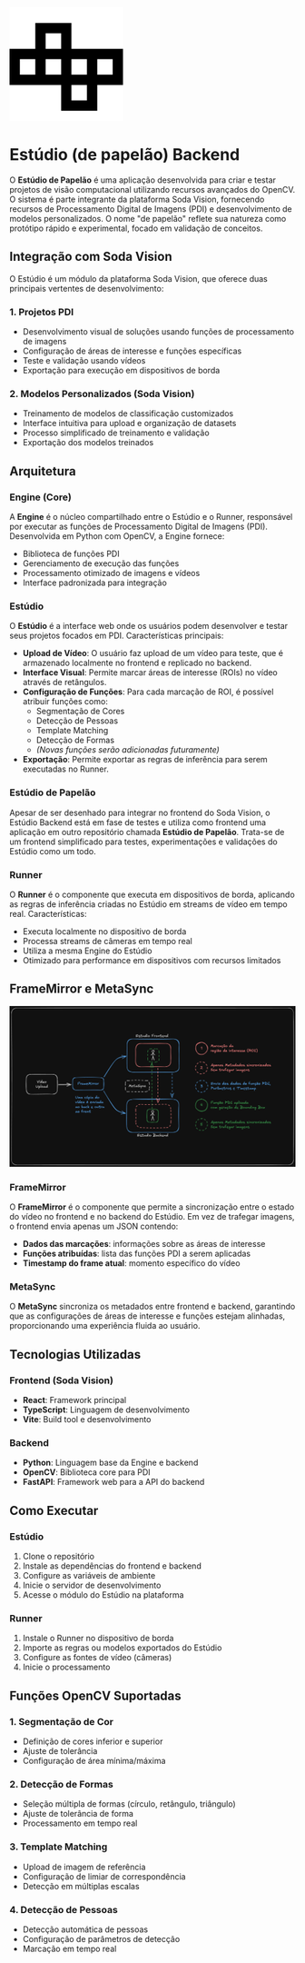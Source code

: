 <img src="./readme/cardboard-unfolded.svg" alt="Estúdio de Papelão" style="width: 200px" />

# Estúdio (de papelão) Backend

O **Estúdio de Papelão** é uma aplicação desenvolvida para criar e testar projetos de visão computacional utilizando recursos avançados do OpenCV. O sistema é parte integrante da plataforma Soda Vision, fornecendo recursos de Processamento Digital de Imagens (PDI) e desenvolvimento de modelos personalizados. O nome "de papelão" reflete sua natureza como protótipo rápido e experimental, focado em validação de conceitos.

## Integração com Soda Vision

O Estúdio é um módulo da plataforma Soda Vision, que oferece duas principais vertentes de desenvolvimento:

### 1. Projetos PDI

- Desenvolvimento visual de soluções usando funções de processamento de imagens
- Configuração de áreas de interesse e funções específicas
- Teste e validação usando vídeos
- Exportação para execução em dispositivos de borda

### 2. Modelos Personalizados (Soda Vision)

- Treinamento de modelos de classificação customizados
- Interface intuitiva para upload e organização de datasets
- Processo simplificado de treinamento e validação
- Exportação dos modelos treinados

## Arquitetura

### Engine (Core)

A **Engine** é o núcleo compartilhado entre o Estúdio e o Runner, responsável por executar as funções de Processamento Digital de Imagens (PDI). Desenvolvida em Python com OpenCV, a Engine fornece:

- Biblioteca de funções PDI
- Gerenciamento de execução das funções
- Processamento otimizado de imagens e vídeos
- Interface padronizada para integração

### Estúdio

O **Estúdio** é a interface web onde os usuários podem desenvolver e testar seus projetos focados em PDI. Características principais:

- **Upload de Vídeo**: O usuário faz upload de um vídeo para teste, que é armazenado localmente no frontend e replicado no backend.
- **Interface Visual**: Permite marcar áreas de interesse (ROIs) no vídeo através de retângulos.
- **Configuração de Funções**: Para cada marcação de ROI, é possível atribuir funções como:
  - Segmentação de Cores
  - Detecção de Pessoas
  - Template Matching
  - Detecção de Formas
  - _(Novas funções serão adicionadas futuramente)_
- **Exportação**: Permite exportar as regras de inferência para serem executadas no Runner.

### Estúdio de Papelão

Apesar de ser desenhado para integrar no frontend do Soda Vision, o Estúdio Backend está em fase de testes e utiliza como frontend uma aplicação em outro repositório chamada **Estúdio de Papelão**. Trata-se de um frontend simplificado para testes, experimentações e validações do Estúdio como um todo.

### Runner

O **Runner** é o componente que executa em dispositivos de borda, aplicando as regras de inferência criadas no Estúdio em streams de vídeo em tempo real. Características:

- Executa localmente no dispositivo de borda
- Processa streams de câmeras em tempo real
- Utiliza a mesma Engine do Estúdio
- Otimizado para performance em dispositivos com recursos limitados

## FrameMirror e MetaSync

![FrameMirror](./readme/FrameMirror.png)

### FrameMirror

O **FrameMirror** é o componente que permite a sincronização entre o estado do vídeo no frontend e no backend do Estúdio. Em vez de trafegar imagens, o frontend envia apenas um JSON contendo:

- **Dados das marcações**: informações sobre as áreas de interesse
- **Funções atribuídas**: lista das funções PDI a serem aplicadas
- **Timestamp do frame atual**: momento específico do vídeo

### MetaSync

O **MetaSync** sincroniza os metadados entre frontend e backend, garantindo que as configurações de áreas de interesse e funções estejam alinhadas, proporcionando uma experiência fluida ao usuário.

## Tecnologias Utilizadas

### Frontend (Soda Vision)

- **React**: Framework principal
- **TypeScript**: Linguagem de desenvolvimento
- **Vite**: Build tool e desenvolvimento

### Backend

- **Python**: Linguagem base da Engine e backend
- **OpenCV**: Biblioteca core para PDI
- **FastAPI**: Framework web para a API do backend

## Como Executar

### Estúdio

1. Clone o repositório
2. Instale as dependências do frontend e backend
3. Configure as variáveis de ambiente
4. Inicie o servidor de desenvolvimento
5. Acesse o módulo do Estúdio na plataforma

### Runner

1. Instale o Runner no dispositivo de borda
2. Importe as regras ou modelos exportados do Estúdio
3. Configure as fontes de vídeo (câmeras)
4. Inicie o processamento

## Funções OpenCV Suportadas

### 1. Segmentação de Cor

- Definição de cores inferior e superior
- Ajuste de tolerância
- Configuração de área mínima/máxima

### 2. Detecção de Formas

- Seleção múltipla de formas (círculo, retângulo, triângulo)
- Ajuste de tolerância de forma
- Processamento em tempo real

### 3. Template Matching

- Upload de imagem de referência
- Configuração de limiar de correspondência
- Detecção em múltiplas escalas

### 4. Detecção de Pessoas

- Detecção automática de pessoas
- Configuração de parâmetros de detecção
- Marcação em tempo real
